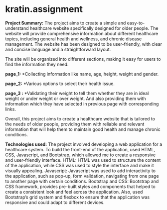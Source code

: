 # kratin.assignment
**Project Summary:**
The project aims to create a simple and easy-to-understand healthcare website specifically designed for older people. The website will provide comprehensive information about different healthcare topics, including general health and wellness, and chronic disease management. The website has been designed to be user-friendly, with clear and concise language and a straightforward layout. 

The site will be organized into different sections, making it easy for users to find the information they need.

**page_1:**
*Collecting information like name, age, height, weight and gender.

**page_2:**
*Various options to select their health issue.

**page_3 :**
*Validating their weight to tell them whether they are in ideal weight or under weight or over weight. And also providing them with information which they have selected in previous page with corresponding links.

Overall, this project aims to create a healthcare website that is tailored to the needs of older people, providing them with reliable and relevant information that will help them to maintain good health and manage chronic conditions.

**Technologies used:**
The project involved developing a web application for a healthcare system. To build the front-end of the application, used HTML, CSS, Javascript, and Bootstrap, which allowed me to create a responsive and user-friendly interface.
HTML: HTML was used to structure the content of the application, while CSS was used to style the interface and make it visually appealing.
Javascript: Javascript was used to add interactivity to the application, such as pop-up, form validation, navigating from one page to another page with certain conditions.
Bootstrap and CSS: Bootstrap and CSS framework, provides pre-built styles and components that helped to create a consistent look and feel across the application. Also, used Bootstrap’s grid system and flexbox to ensure that the application was responsive and could adapt to different devices.

